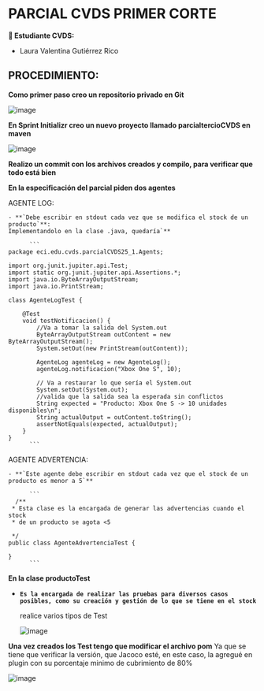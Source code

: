 # PARCIAL CVDS PRIMER CORTE

**👥 Estudiante CVDS:**
- Laura Valentina Gutiérrez Rico

## PROCEDIMIENTO:

**Como primer paso creo un repositorio privado en Git**

![image](https://github.com/user-attachments/assets/f45aa1e6-1b87-411d-a463-1e4f966f0ee5)


**En Sprint Initializr creo un nuevo proyecto llamado parcialtercioCVDS en maven**

![image](https://github.com/user-attachments/assets/80aa0e52-d3d8-40a5-b426-ebb7358da783)

**Realizo un commit con los archivos creados y compilo, para verificar que todo está bien**




**En la especificación del parcial piden dos agentes**

  AGENTE LOG:
  
    - **`Debe escribir en stdout cada vez que se modifica el stock de un producto`**:
    Implementandolo en la clase .java, quedaría`**

          ```
    package eci.edu.cvds.parcialCVDS25_1.Agents;
    
    import org.junit.jupiter.api.Test;
    import static org.junit.jupiter.api.Assertions.*;
    import java.io.ByteArrayOutputStream;
    import java.io.PrintStream;
    
    class AgenteLogTest {
    
        @Test
        void testNotificacion() {
            //Va a tomar la salida del System.out
            ByteArrayOutputStream outContent = new ByteArrayOutputStream();
            System.setOut(new PrintStream(outContent));
    
            AgenteLog agenteLog = new AgenteLog();
            agenteLog.notificacion("Xbox One S", 10);
    
            // Va a restaurar lo que sería el System.out
            System.setOut(System.out);
            //valida que la salida sea la esperada sin conflictos
            String expected = "Producto: Xbox One S -> 10 unidades disponibles\n";
            String actualOutput = outContent.toString();
            assertNotEquals(expected, actualOutput);
        }
    }
          ```
          
AGENTE ADVERTENCIA: 

    - **`Este agente debe escribir en stdout cada vez que el stock de un producto es menor a 5`**

          ```
      /**
     * Esta clase es la encargada de generar las advertencias cuando el stock
     * de un producto se agota <5
    
     */
    public class AgenteAdvertenciaTest {
        
    }
          ```
**En la clase productoTest**

 - **`Es la encargada de realizar las pruebas para diversos casos posibles, como su creación y gestión de lo que se tiene en el stock`**

   realice varios tipos de Test

   ![image](https://github.com/user-attachments/assets/6335e421-2667-4dd5-bec2-749050a8149b)


**Una vez creados los Test tengo que modificar el archivo pom**
Ya que se tiene que verificar la versión, que Jacoco esté, en este caso, la agregué en plugin con su porcentaje minimo de cubrimiento de 80%

![image](https://github.com/user-attachments/assets/9bde99b3-3f75-4d0c-83d4-a3be137aebec)




